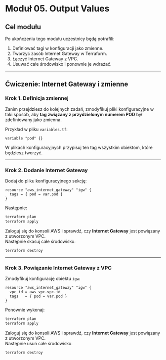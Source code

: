 # Moduł 05. Output Values

## Cel modułu

Po ukończeniu tego modułu uczestnicy będą potrafili:

1. Definiować tagi w konfiguracji jako zmienne.  
2. Tworzyć zasób Internet Gateway w Terraform.  
3. Łączyć Internet Gateway z VPC.  
4. Usuwać całe środowisko i ponownie je wdrażać.  

---

## Ćwiczenie: Internet Gateway i zmienne

### Krok 1. Definicja zmiennej

Zanim przejdziesz do kolejnych zadań, zmodyfikuj pliki konfiguracyjne w taki sposób, aby **tag związany z przydzielonym numerem POD** był zdefiniowany jako zmienna.

Przykład w pliku `variables.tf`:

```hcl
variable "pod" {}
```

W plikach konfiguracyjnych przypisuj ten tag wszystkim obiektom, które będziesz tworzyć.

---

### Krok 2. Dodanie Internet Gateway

Dodaj do pliku konfiguracyjnego sekcję:

```hcl
resource "aws_internet_gateway" "igw" {
  tags = { pod = var.pod }
}
```

Następnie:

```bash
terraform plan
terraform apply
```

Zaloguj się do konsoli AWS i sprawdź, czy **Internet Gateway** jest powiązany z utworzonym VPC.  
Następnie skasuj całe środowisko:

```bash
terraform destroy
```

---

### Krok 3. Powiązanie Internet Gateway z VPC

Zmodyfikuj konfigurację obiektu `igw`:

```hcl
resource "aws_internet_gateway" "igw" {
  vpc_id = aws_vpc.vpc.id
  tags   = { pod = var.pod }
}
```

Ponownie wykonaj:

```bash
terraform plan
terraform apply
```

Zaloguj się do konsoli AWS i sprawdź, czy **Internet Gateway** jest powiązany z utworzonym VPC.  
Następnie usuń całe środowisko:

```bash
terraform destroy
```
